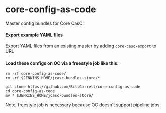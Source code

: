 # core-config-as-code
Master config bundles for Core CasC

#### Export example YAML files
Export YAML files from an existing master by adding `core-casc-export` to URL

#### Load these configs on OC via a freestyle job like this:
```
rm -rf core-config-as-code/
rm -rf $JENKINS_HOME/jcasc-bundles-store/*
 
git clone https://github.com/BillGarrett/core-config-as-code
cd core-config-as-code
mv * $JENKINS_HOME/jcasc-bundles-store/
```
Note, freestyle job is necessary because OC doesn't support pipeline jobs.
